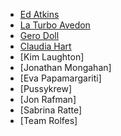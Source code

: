- [Ed Atkins](content/artists/Ed%20Atkins)
- [La Turbo Avedon](content/artists/La%20Turbo%20Avedon)
- [Gero Doll](content/artists/Gero%20Doll)
- [Claudia Hart](content/artists/Claudia%20Hart)
- [Kim Laughton]
- [Jonathan Mongahan]
- [Eva Papamargariti]
- [Pussykrew]
- [Jon Rafman]
- [Sabrina Ratte]
- [Team Rolfes]
